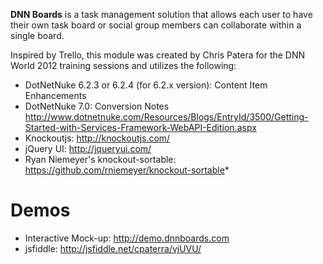 **DNN Boards** is a task management solution that allows each user to have their own task board or social group members can collaborate within a single board.

Inspired by Trello, this module was created by Chris Patera for the DNN World 2012 training sessions and utilizes the following:
* DotNetNuke 6.2.3 or 6.2.4 (for 6.2.x version): Content Item Enhancements
* DotNetNuke 7.0: Conversion Notes http://www.dotnetnuke.com/Resources/Blogs/EntryId/3500/Getting-Started-with-Services-Framework-WebAPI-Edition.aspx
* Knockoutjs: http://knockoutjs.com/
* jQuery UI: http://jqueryui.com/
* Ryan Niemeyer's knockout-sortable: https://github.com/rniemeyer/knockout-sortable*

Demos
======
* Interactive Mock-up: http://demo.dnnboards.com
* jsfiddle: http://jsfiddle.net/cpaterra/vjUVU/
